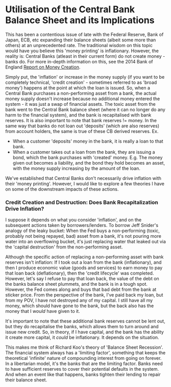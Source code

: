 # Utilisation of the Central Bank Balance Sheet and its Implications

This has been a contentious issue of late with the Federal Reserve, Bank of Japan, ECB, etc expanding their balance sheets (albeit some more than others) at an unprecedented rate. The traditional wisdom on this topic would have you believe this 'money printing' is inflationary. However, the reality is: Central Banks (atleast in their current form) do not create money - banks do. For more in-depth information on this, see the 2014 Bank of England [Report on Money Creation](https://www.bankofengland.co.uk/-/media/boe/files/quarterly-bulletin/2014/money-creation-in-the-modern-economy). 

Simply put, the 'inflation' or increase in the money supply (if you want to be completely technical, 'credit creation' - sometimes referred to as 'broad money') happens at the point at which the loan is issued. So, when a Central Bank purchases a non-performing asset from a bank, the actual money supply doesn't increase because no additional money entered the system - it was just a swap of financial assets. The toxic asset from the bank went to the Central Bank balance sheet (where it can no longer do any harm to the financial system), and the bank is recapitalised with bank reserves. It is also important to note that bank reserves != money. In the same way that banks do not loan out 'deposits' (which are also reserves) from account holders, the same is true of these CB derived reserves. Ex.
* When a customer 'deposits' money in the bank, it is really a loan to that bank.
* When a customer takes out a loan from the bank, they are issuing a bond, which the bank purchases with 'created' money. E.g. The money given out becomes a liability, and the bond they hold becomes an asset, with the money supply increasing by the amount of the loan.

We've established that Central Banks don't necessarily drive inflation with their 'money printing'. However, I would like to explore a few theories I have on some of the downstream impacts of these actions.

### Credit Creation and Destruction: Does Bank Recapitalization Drive Inflation?

I suppose it depends on what you consider 'inflation', and on the subsequent actions taken by borrowers/lenders. To borrow Jeff Snider's analogy of the leaky bucket: When the Fed buys a non-performing (toxic, probably not being repayed, bad) asset from a bank, it's not pouring more water into an overflowing bucket, it's just replacing water that leaked out via the 'capital destruction' from the non-performing asset.

Although the specific action of replacing a non-performing asset with bank reserves isn't inflation: If I took out a loan from the bank (inflationary), and then I produce economic value (goods and services) to earn money to pay that loan back (deflationary), then the 'credit lifecycle' was completed. However, let's say I refuse to pay that loan back, the value of the debt on the banks balance sheet plummets, and the bank is in a tough spot. However, the Fed comes along and buys that bad debt from the bank at sticker price. From the perspective of the bank, I've paid back my loan, but from my POV, I have not destroyed any of my capital. I still have all my money, which should have gone to the bank, but the back also has the money that I *would* have given to it. 

It's important to note that these additional bank reserves cannot be lent out, but they do recapitalise the banks, which allows them to turn around and issue new credit. So, in theory, if I have capital, and the bank has the ability it create more capital, it *could* be inflationary. It depends on the situation. 

This makes me think of Richard Koo's theory of 'Balance Sheet Recession'. The financial system always has a 'limiting factor', something that keeps the theoretical 'infinite' nature of compounding interest from going on forever. In a libertarian model, it's the banks that are the limiting factor. Banks need to have sufficient reserves to cover their potential defaults in the system. And when an event like that happens, banks tighten their lending to repair their balance sheet. 
